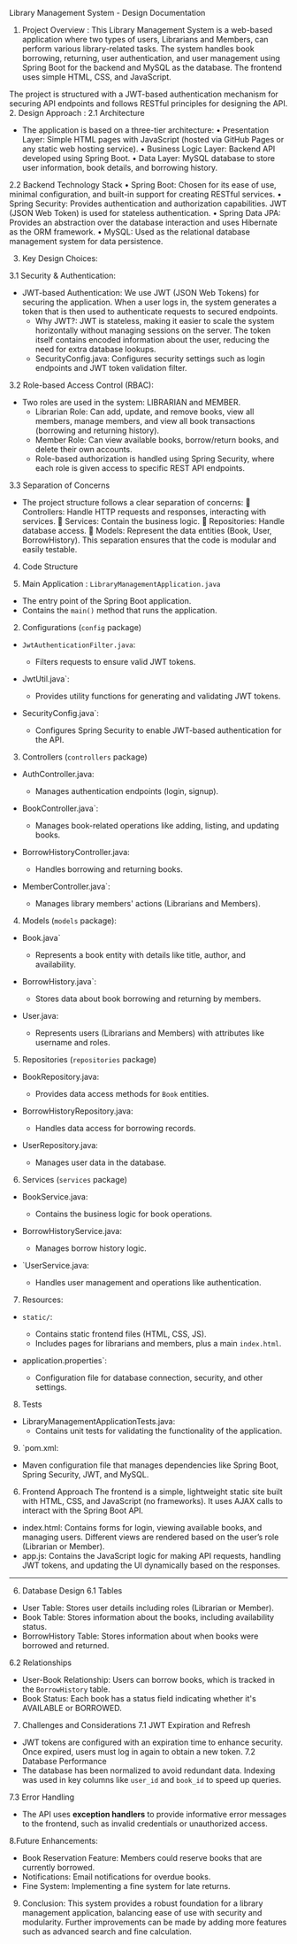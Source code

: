 Library Management System - Design Documentation
1. Project Overview :
This Library Management System is a web-based application where two types of users, Librarians and Members, can perform various library-related tasks. The system handles book borrowing, returning, user authentication, and user management using Spring Boot for the backend and MySQL  as the database. The frontend uses simple HTML, CSS, and JavaScript.

The project is structured with a JWT-based authentication mechanism for securing API endpoints and follows RESTful principles for designing the API.
2. Design Approach :
2.1 Architecture
- The application is based on a three-tier architecture:
•	Presentation Layer: Simple HTML pages with JavaScript (hosted via GitHub Pages or any static web hosting service).
•	Business Logic Layer: Backend API developed using Spring Boot.
•	Data Layer: MySQL database to store user information, book details, and borrowing history.

2.2 Backend Technology Stack
•	Spring Boot: Chosen for its ease of use, minimal configuration, and built-in support for creating RESTful services.
•	Spring Security: Provides authentication and authorization capabilities. JWT (JSON Web Token) is used for stateless authentication.
•	Spring Data JPA: Provides an abstraction over the database interaction and uses Hibernate as the ORM framework.
•	MySQL: Used as the relational database management system for data persistence.

 3. Key Design Choices:

3.1 Security & Authentication:
- JWT-based Authentication: We use JWT (JSON Web Tokens) for securing the application. When a user logs in, the system generates a token that is then used to authenticate requests to secured endpoints.
  - Why JWT?: JWT is stateless, making it easier to scale the system horizontally without managing sessions on the server. The token itself contains encoded information about the user, reducing the need for extra database lookups.
  - SecurityConfig.java: Configures security settings such as login endpoints and JWT token validation filter.

3.2 Role-based Access Control (RBAC):
- Two roles are used in the system: LIBRARIAN and MEMBER.
  - Librarian Role: Can add, update, and remove books, view all members, manage members, and view all book transactions (borrowing and returning history).
  - Member Role: Can view available books, borrow/return books, and delete their own accounts.
  - Role-based authorization is handled using Spring Security, where each role is given access to specific REST API endpoints.

 3.3 Separation of Concerns
- The project structure follows a clear separation of concerns:
	Controllers: Handle HTTP requests and responses, interacting with services.
	Services: Contain the business logic.
	Repositories: Handle database access.
	Models: Represent the data entities (Book, User, BorrowHistory).
  This separation ensures that the code is modular and easily testable.


4. Code Structure

 1. Main Application :
`LibraryManagementApplication.java`
  - The entry point of the Spring Boot application. 
  - Contains the `main()` method that runs the application.

2. Configurations (`config` package)

- `JwtAuthenticationFilter.java`: 
  - Filters requests to ensure valid JWT tokens.
  
- JwtUtil.java`: 
  - Provides utility functions for generating and validating JWT tokens.

- SecurityConfig.java`: 
  - Configures Spring Security to enable JWT-based authentication for the API.

3. Controllers (`controllers` package)

- AuthController.java:
  - Manages authentication endpoints (login, signup).

- BookController.java`: 
  - Manages book-related operations like adding, listing, and updating books.

- BorrowHistoryController.java: 
  - Handles borrowing and returning books.

- MemberController.java`: 
  - Manages library members' actions (Librarians and Members).

4. Models (`models` package):

- Book.java` 
  - Represents a book entity with details like title, author, and availability.

- BorrowHistory.java`: 
  - Stores data about book borrowing and returning by members.

- User.java: 
  - Represents users (Librarians and Members) with attributes like username and roles.

5. Repositories (`repositories` package)

- BookRepository.java: 
  - Provides data access methods for `Book` entities.

- BorrowHistoryRepository.java: 
  - Handles data access for borrowing records.

- UserRepository.java: 
  - Manages user data in the database.

6. Services (`services` package)

- BookService.java: 
  - Contains the business logic for book operations.

- BorrowHistoryService.java: 
  - Manages borrow history logic.

- `UserService.java: 
  - Handles user management and operations like authentication.

7. Resources:

- `static/`: 
  - Contains static frontend files (HTML, CSS, JS). 
  - Includes pages for librarians and members, plus a main `index.html`.

- application.properties`: 
  - Configuration file for database connection, security, and other settings.

8. Tests
- LibraryManagementApplicationTests.java: 
  - Contains unit tests for validating the functionality of the application.

9. `pom.xml:

- Maven configuration file that manages dependencies like Spring Boot, Spring Security, JWT, and MySQL.





6. Frontend Approach
The frontend is a simple, lightweight static site built with HTML, CSS, and JavaScript (no frameworks). It uses AJAX calls to interact with the Spring Boot API.

- index.html: Contains forms for login, viewing available books, and managing users. Different views are rendered based on the user’s role (Librarian or Member).
- app.js: Contains the JavaScript logic for making API requests, handling JWT tokens, and updating the UI dynamically based on the responses.

---

6. Database Design
 6.1 Tables
- User Table: Stores user details including roles (Librarian or Member).
- Book Table: Stores information about the books, including availability status.
- BorrowHistory Table: Stores information about when books were borrowed and returned.

6.2 Relationships
- User-Book Relationship: Users can borrow books, which is tracked in the `BorrowHistory` table.
- Book Status: Each book has a status field indicating whether it's AVAILABLE or BORROWED.

 7. Challenges and Considerations
 7.1 JWT Expiration and Refresh
- JWT tokens are configured with an expiration time to enhance security. Once expired, users must log in again to obtain a new token.
 7.2 Database Performance
- The database has been normalized to avoid redundant data. Indexing was used in key columns like `user_id` and `book_id` to speed up queries.

7.3 Error Handling
- The API uses **exception handlers** to provide informative error messages to the frontend, such as invalid credentials or unauthorized access.

8.Future Enhancements:
- Book Reservation Feature: Members could reserve books that are currently borrowed.
- Notifications: Email notifications for overdue books.
- Fine System: Implementing a fine system for late returns.

9. Conclusion:
This system provides a robust foundation for a library management application, balancing ease of use with security and modularity. Further improvements can be made by adding more features such as advanced search and fine calculation.

